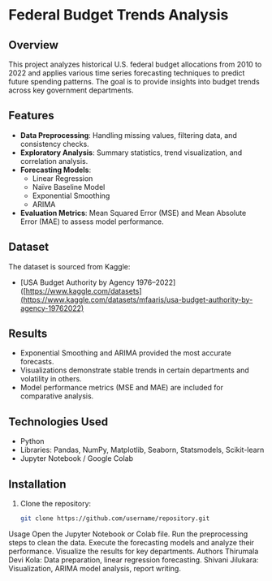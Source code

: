 # Federal Budget Trends Analysis

## Overview
This project analyzes historical U.S. federal budget allocations from 2010 to 2022 and applies various time series forecasting techniques to predict future spending patterns. The goal is to provide insights into budget trends across key government departments.

## Features
- **Data Preprocessing**: Handling missing values, filtering data, and consistency checks.
- **Exploratory Analysis**: Summary statistics, trend visualization, and correlation analysis.
- **Forecasting Models**:
  - Linear Regression
  - Naïve Baseline Model
  - Exponential Smoothing
  - ARIMA
- **Evaluation Metrics**: Mean Squared Error (MSE) and Mean Absolute Error (MAE) to assess model performance.

## Dataset
The dataset is sourced from Kaggle:
- [USA Budget Authority by Agency 1976–2022]([https://www.kaggle.com/datasets](https://www.kaggle.com/datasets/mfaaris/usa-budget-authority-by-agency-19762022)

## Results
- Exponential Smoothing and ARIMA provided the most accurate forecasts.
- Visualizations demonstrate stable trends in certain departments and volatility in others.
- Model performance metrics (MSE and MAE) are included for comparative analysis.

## Technologies Used
- Python
- Libraries: Pandas, NumPy, Matplotlib, Seaborn, Statsmodels, Scikit-learn
- Jupyter Notebook / Google Colab

## Installation
1. Clone the repository:
   ```bash
   git clone https://github.com/username/repository.git
Usage
Open the Jupyter Notebook or Colab file.
Run the preprocessing steps to clean the data.
Execute the forecasting models and analyze their performance.
Visualize the results for key departments.
Authors
Thirumala Devi Kola: Data preparation, linear regression forecasting.
Shivani Jilukara: Visualization, ARIMA model analysis, report writing.

